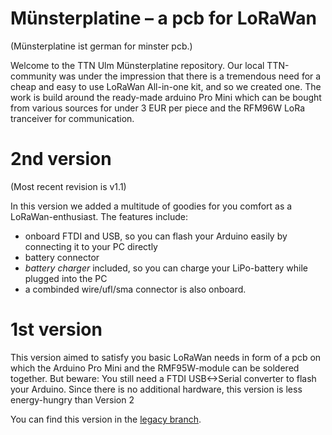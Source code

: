 # Münsterplatine – a pcb for LoRaWan

(Münsterplatine ist german for minster pcb.)

Welcome to the TTN Ulm Münsterplatine repository.
Our local TTN-community was under the impression that there is a tremendous need for a cheap and easy to use LoRaWan All-in-one kit, and so we created one.
The work is build around the ready-made arduino Pro Mini which can be bought from various sources for under 3 EUR per piece and the RFM96W LoRa tranceiver for communication. 

# 2nd version

(Most recent revision is v1.1)

In this version we added a multitude of goodies for you comfort as a LoRaWan-enthusiast. 
The features include:
* onboard FTDI and USB, so you can flash your Arduino easily by connecting it to your PC directly
* battery connector
* _battery charger_ included, so you can charge your LiPo-battery while plugged into the PC
* a combinded wire/ufl/sma connector is also onboard.
	
# 1st version

This version aimed to satisfy you basic LoRaWan needs in form of a pcb on which the Arduino Pro Mini and the RMF95W-module can be soldered together. 
But beware: You still need a FTDI USB<->Serial converter to flash your Arduino. 
Since there is no additional hardware, this version is less energy-hungry than Version 2

You can find this version in the [legacy branch](https://github.com/verschwoerhaus/ttn-ulm-pcb/tree/legacy).
